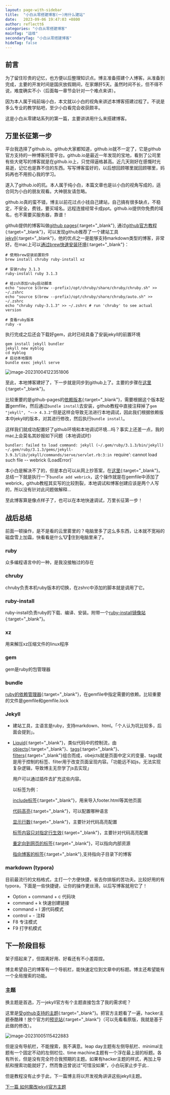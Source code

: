 ```yaml
---
layout: page-with-sidebar
title:  "小白从零搭建博客(一)用什么建站"
date:   2023-09-06 19:47:03 +0800
author: reflectt6
categories: "小白从零搭建博客"
mainTag: "运维"
secondaryTag: "小白从零搭建博客"
hideTag: false
---
```


## 前言

为了留住珍贵的记忆，也方便以后整理知识点。博主准备搭建个人博客。从准备到完成，主要的开发时间是国庆放假期间，在家爆肝5天。虽然时间不长，但不得不说，难度确实不小（后面每一章节会针对一个难点来讲）。

因为本人属于纯前端小白，本文就以小白的视角来讲述本博客搭建过程了。不说是多么专业的教学贴吧，至少小白看完会收获颇丰。

这是小白从零建站系列的第一篇，主要讲讲用什么来搭建博客。

## 万里长征第一步

平台我选择了github.io。github大家都知道，github.io就不一定了，它是github官方支持的一种博客托管平台。github.io是最近一年发现的宝地，看到了公司里有些大佬写的博客就是在github.io上，只觉得逼格甚高。近几天刚好在感慨时光易逝，记忆也是靠不住的东西。写写博客蛮好的，以后想回顾哪里就回顾哪里，妈妈再也不用担心我的学习。

遂入了github.io的坑。本人属于纯小白，本篇文章也是以小白的视角写成的，适合同为小白的朋友观看。大神朋友请忽略。

github.io真的蛮不错，博主以前花过点小钱自己建站，自己搞有很多缺点，不稳定，不安全，费钱，要买域名。远程连接经常卡成ppt。github.io提供你免费的域名，也不需要买服务器，靠谱！

github提供的博客叫做[github pages](https://pages.github.com/){:target="_blank"}, 通过[github官方教程](https://docs.github.com/en/pages/quickstart "github官方教程"){:target="_blank"}，可以发现github推荐了一个建站工具[jekyll](https://jekyllrb.com/ "gjekyll官网"){:target="_blank"}，他的优点之一是能够支持markdown类型的博客，非常好。在mac上可以[通过brew快速安装环境](https://jekyllrb.com/docs/installation/macos/){:target="_blank"}：

```shell
# 使用brew安装前置软件
brew install chruby ruby-install xz

# 安装ruby 3.1.3
ruby-install ruby 3.1.3

# 给zsh添加ruby启动脚本
echo "source $(brew --prefix)/opt/chruby/share/chruby/chruby.sh" >> ~/.zshrc 
echo "source $(brew --prefix)/opt/chruby/share/chruby/auto.sh" >> ~/.zshrc 
echo "chruby ruby-3.1.3" >> ~/.zshrc # run 'chruby' to see actual version

# 查看ruby版本
ruby -v
```

执行完成之后还会下载好gem，此时已经具备了安装jekyll的前置环境

```shell
gem install jekyll bundler
jekyll new myblog
cd myblog
# 启动本地服务
bundle exec jekyll serve
```

![image-20231004122351806](/assets/images/2023-09-06-小白从零搭建博客(一)用什么建站//image-20231004122351806.png)

至此，本地博客建好了，下一步就是同步到github上了。主要的步骤在[这里](https://docs.github.com/en/pages/setting-up-a-github-pages-site-with-jekyll/creating-a-github-pages-site-with-jekyll){:target="_blank"}。

比较重要的是github-pages的[依赖版本](https://pages.github.com/versions/){:target="_blank"}，需要根据这个版本配置gemfile，然后通过`bundle install`去安装，github教程中直接注释掉了`gem "jekyll", "~-> 4.3.2"`但是这样会导致无法进行本地调试，因此我们根据依赖版本中jekyll的版本，对其进行修改，然后执行`bundle install`。

这样我们就成功配置好了github环境和本地调试环境...吗？事实上还差一点，我的mac上会莫名其妙报如下问题（本地调试时）

`bundler: failed to load command: jekyll (~/.gem/ruby/3.1.3/bin/jekyll)
~/.gem/ruby/3.1.3/gems/jekyll-3.9.3/lib/jekyll/commands/serve/servlet.rb:3:in `require': cannot load such file -- webrick (LoadError)`

本小白是解决不了的，但是本白可以从网上抄答案，在[这里](https://stackoverflow.com/questions/69890412/bundler-failed-to-load-command-jekyll){:target="_blank"}。总结一下就是执行一下`bundle add webrick`，这个操作就是在gemfile中添加了webrick，github教程其实写的比较割裂，本地调试和博客创建应该是两个人写的，所以没有针对此问题做解释...

至此博客算是像点样子了，也可以在本地快速调试，万里长征第一步！

## 战后总结

前面一顿操作，是不是看的云里雾里的？电脑里多了这么多东西，让本就不宽裕的磁盘雪上加霜，快看看是什么🐮🐎住到电脑里来了。

### ruby

众多编程语言中的一种，是我没接触过的存在

### chruby

chruby负责本机ruby版本的切换，在zshrc中添加的脚本就是调用了它。

### ruby-install

ruby-install负责ruby的下载、编译、安装。附带一个[ruby-install镜像站](https://cache.ruby-lang.org/pub/ruby/){:target="_blank"}。

### xz

用来解压xz压缩文件的linux程序

### gem

gem是ruby的包管理器

### bundle

[ruby的依赖管理器](https://www.bundler.cn/){:target="_blank"}，在gemfile中指定需要的依赖。比较重要的文件是gemfile和gemfile.lock

### Jekyll

- 建站工具，主语言是ruby，支持markdown、html。「个人认为坑比较多，后面会提到」。

- [Liquid](https://shopify.github.io/liquid/tags/control-flow/){:target="_blank"}，类似代码中的控制流，由[objects](https://shopify.github.io/liquid/basics/introduction/#objects){:target="_blank"}、[tags](https://shopify.github.io/liquid/basics/introduction/#tags){:target="_blank"}、[filters](https://shopify.github.io/liquid/basics/introduction/#filters){:target="_blank"}组合而成，obejcts就是页面中定义的变量、tags就是用于控制的标签、filter用于改变页面呈现内容。「功能远不如js，无法实现复杂逻辑，导致博主无奈学了js去实现」

  用户可以通过插件去扩充这些内容。

  以标签为例：

  [include标签](https://jekyllrb.com/docs/includes/){:target="_blank"}，用来导入footer.html等其他页面

  [代码高亮](https://jekyllrb.com/docs/liquid/tags/#code-snippet-highlighting){:target="_blank"}，可以配置哪种语言

  [显示行数](https://jekyllrb.com/docs/liquid/tags/#line-numbers){:target="_blank"}，主要针对代码高亮配置

  [标签内容只对指定行生效](https://jekyllrb.com/docs/liquid/tags/#marking-specific-lines){:target="_blank"}，主要针对代码高亮配置

  [重定向到网页的标签](https://jekyllrb.com/docs/liquid/tags/#link){:target="_blank"}，可以指向内部资源

  [指向博客的标签](https://jekyllrb.com/docs/liquid/tags/#linking-to-posts){:target="_blank"},支持指向子目录下的博客



### markdown (typora)

目前最流行的文档格式，主打一个方便快捷，省去你排版的苦功夫。比较好用的有typora，下面是一些快捷键，让你的操作更丝滑。以后写博客就用它了！

- Option + command + c 代码块
- command + k 快速创建链接
- command + l 源代码模式
- control + - 注释
- F8 专注模式
- F9 打字机模式

## 下一阶段目标

架子搭起来了，但距离好用、好看还有不小差距捏。

博主希望自己的博客有一个导航栏，能快速定位到文章中的标题。博主还希望能有一个全局搜索的功能。

### 主题

换主题是首选，万一jekyll官方有个主题直接包含了我的需求呢？

这里是[受github支持的主题](https://pages.github.com/themes/){:target="_blank"}。把官方主题看了一遍，hacker主题泰酷辣！放个官方的[预览站](https://pages-themes.github.io/hacker/){:target="_blank"}（可以先看看原版，我就是基于此做的修改）。

![image-20231005115422883](/assets/images/2023-09-06-小白从零搭建博客(一)用什么建站//image-20231005115422883.png)

但是没有导航栏，不能搜索，我不满意。leap day主题有左侧导航栏、minimal主题有一个固定不动的左侧栏位、time machine主题有一个浮在最上层的标题。各有所长，但是没有完全符合我预期的主题。如果有hacker主题的样式，再加上导航和搜索功能就好了，然而鲁迅曾说过“可惜没如果”，小白玩家止步于此..

但是教程没有止步于此，下一篇博主将以开发视角讲讲这些jekyll主题。



[下一篇 如何魔改jekyll官方主题](/运维/2023/09/29/小白从零搭建博客(二)魔改官方主题.html)

















